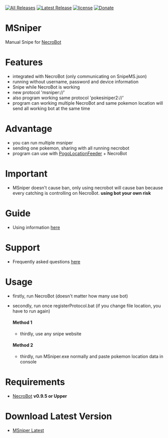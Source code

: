 [![All Releases](https://img.shields.io/github/downloads/msx752/MSniper/total.svg?maxAge=100)](https://github.com/msx752/MSniper/releases)
[![Latest Release](https://img.shields.io/github/release/msx752/MSniper.svg?maxAge=100)](https://github.com/msx752/MSniper/releases/latest)
[![license](https://img.shields.io/github/license/msx752/MSniper.svg?maxAge=259200)](https://github.com/msx752/MSniper/blob/master/LICENSE.md)
[![Donate](https://img.shields.io/badge/Donate-PayPal-purple.svg)](https://www.paypal.me/mustafasalih)
# MSniper
Manual Snipe for [NecroBot](https://github.com/NoxxDev/NecroBot)

# Features
- integrated with NecroBot (only communicating on SnipeMS.json)
- running without username, password and device information
- Snipe while NecroBot is working
- new protocol 'msniper://'
- also program working same protocol 'pokesiniper2://'
- program can working multiple NecroBot and same pokemon location will send all working bot at the same time

# Advantage
- you can run multiple msniper
- sending one pokemon, sharing with all running necrobot
- program can use with [PogoLocationFeeder](https://github.com/5andr0/PogoLocationFeeder/releases/latest) +  NecroBot

# Important
- MSniper doesn't cause ban, only using necrobot will cause ban because every catching is controlling on NecroBot. **using bot your own risk**

# Guide
- Using information [here](https://github.com/msx752/MSniper/wiki/MSniper-Manual-Snipping-Guide)

# Support
- Frequently asked questions [here](https://github.com/msx752/MSniper/wiki/Frequently-asked-questions-and-solutions)


# Usage
- firstly, run NecroBot (doesn't matter how many use bot)
- secondly, run once registerProtocol.bat (if you change file location, you have to run again)

  #### Method 1
  - thirdly, use any snipe website

  #### Method 2
  - thirdly, run MSniper.exe normally and paste pokemon location data in console

# Requirements
- [NecroBot](https://github.com/NoxxDev/NecroBot/releases/latest) **v0.9.5 or Upper**

# Download Latest Version
- [MSniper Latest](https://github.com/msx752/MSniper/releases/latest)

